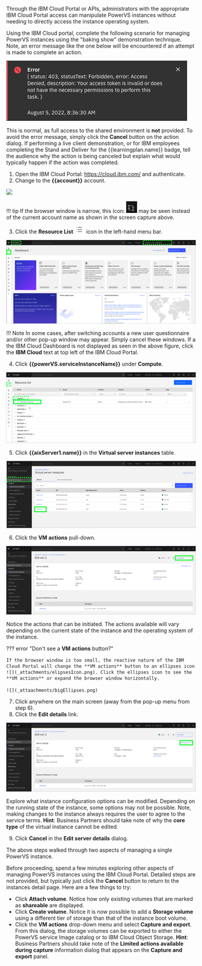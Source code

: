 Through the IBM Cloud Portal or APIs, administrators with the appropriate IBM Cloud Portal access can manipulate PowerVS instances without needing to directly access the instance operating system.

Using the IBM Cloud portal, complete the following scenario for managing PowerVS instances using the "baking show" demonstration technique. Note, an error message like the one below will be encountered if an attempt is made to complete an action.

![](_attachments/ErrorMessage.png)

This is normal, as full access to the shared environment is **not** provided. To avoid the error message, simply click the **Cancel** button on the action dialog. If performing a live client demonstration, or for IBM employees completing the Stand and Deliver for the {{learningplan.name}} badge, tell the audience why the action is being canceled but explain what would typically happen if the action was completed.

1. Open the IBM Cloud Portal: <a href="https://cloud.ibm.com/" target="_blank">https://cloud.ibm.com/</a> and authenticate.
2. Change to the **{{account}}** account.

![](_attachments/SwitchAccounts-final.gif)

!!! tip
    If the browser window is narrow, this icon: ![](_attachments/SwitchAccountsIcon.png) may be seen instead of the current account name as shown in the screen capture above.

<!-- 3. Click **Services and software** under **Resource summary** on the IBM Cloud Dashboard. -->

3. Click the **Resource List** ![](_attachments/ResourceListIcon.png) icon in the left-hand menu bar.

![](_attachments/NewDashboard.png)

!!! Note
    In some cases, after switching accounts a new user questionnaire and/or other pop-up window may appear. Simply cancel these windows. If a the IBM Cloud Dashboard is not displayed as seen in the above figure, click the **IBM Cloud** text at top left of the IBM Cloud Portal.

4. Click **{{powerVS.serviceInstanceName}}** under **Compute**.

![](_attachments/step4-new.png)

5. Click **{{aixServer1.name}}** in the **Virtual server instances** table.

![](_attachments/InstancesTable-new.png)

6. Click the **VM actions** pull-down.

![](_attachments/InstanceDetails-Actions-new.png)

Notice the actions that can be initiated. The actions available will vary depending on the current state of the instance and the operating system of the instance.

??? error "Don't see a **VM actions** button?"

    If the browser window is too small, the reactive nature of the IBM Cloud Portal will change the **VM actions** button to an ellipses icon ![](_attachments/elipsesIcon.png). Click the ellipses icon to see the **VM actions** or expand the browser window horizontally.

    ![](_attaachments/bigEllipses.png)

7. Click anywhere on the main screen (away from the pop-up menu from step 6).
8. Click the **Edit details** link.

![](_attachments/InstanceDetails-EditDetails-new.png)

Explore what instance configuration options can be modified. Depending on the running state of the instance, some options may not be possible. Note, making changes to the instance always requires the user to agree to the service terms. **Hint**: Business Partners should take note of why the **core type** of the virtual instance cannot be edited.

9. Click **Cancel** in the **Edit server details** dialog.

The above steps walked through two aspects of managing a single PowerVS instance.

Before proceeding, spend a few minutes exploring other aspects of managing PowerVS instances using the IBM Cloud Portal. Detailed steps are not provided, but typically just click the **Cancel** button to return to the instances detail page. Here are a few things to try:

- Click **Attach volume**. Notice how only existing volumes that are marked as **shareable** are displayed.
- Click **Create volume**. Notice it is now possible to add a **Storage volume** using a different tier of storage than that of the instance boot volume.
- Click the **VM actions** drop-down menu and select **Capture and export**. From this dialog, the storage volumes can be exported to either the PowerVS service Image catalog or to IBM Cloud Object Storage. **Hint**: Business Partners should take note of the **Limited actions available during capture** information dialog that appears on the **Capture and export** panel.
